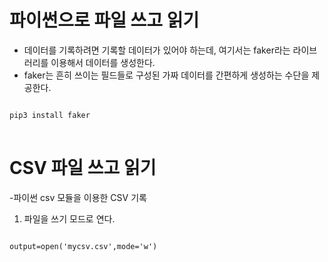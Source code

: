 # 파이썬으로 파일 쓰고 읽기 
- 데이터를 기록하려면 기록할 데이터가 있어야 하는데, 여기서는 faker라는 라이브러리를 이용해서 데이터를 생성한다.
- faker는 흔히 쓰이는 필드들로 구성된 가짜 데이터를 간편하게 생성하는 수단을 제공한다.

<pre>
<code>
pip3 install faker
</code>
</pre>
# CSV 파일 쓰고 읽기
-파이썬 csv 모듈을 이용한 CSV 기록

1. 파일을 쓰기 모드로 연다. 
<pre>
<code>
output=open('mycsv.csv',mode='w')
</code>
</pre>
